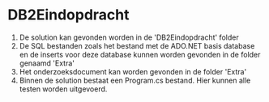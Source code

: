 # DB2Eindopdracht

1. De solution kan gevonden worden in de 'DB2Eindopdracht' folder
2. De SQL bestanden zoals het bestand met de ADO.NET basis database en de inserts voor deze database kunnen worden gevonden in de folder genaamd 'Extra'
3. Het onderzoeksdocument kan worden gevonden in de folder 'Extra'
4. Binnen de solution bestaat een Program.cs bestand. Hier kunnen alle testen worden uitgevoerd.

